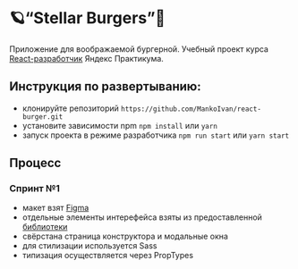 # 🪐“Stellar Burgers”🍔

Приложение для воображаемой бургерной. 
Учебный проект курса [React-разработчик](https://practicum.yandex.ru/react/) Яндекс Практикума.

## Инструкция по развертыванию:
- клонируйте репозиторий `https://github.com/MankoIvan/react-burger.git`
- уcтановите зависимости npm `npm install` или `yarn`
- запуск проекта в режиме разработчика `npm run start` или `yarn start`

## Процесс
### Спринт №1
- макет взят [Figma](https://www.figma.com/file/zFGN2O5xktHl9VmoOieq5E/React-_-Проектные-задачи_external_link?node-id=0%3A1)
- отдельные элементы интерефейса взяты из предоставленной [библиотеки](https://www.npmjs.com/package/@ya.praktikum/react-developer-burger-ui-components)
- свёрстана страница конструктора и модальные окна
- для стилизации используется Sass
- типизация осуществляется через PropTypes
